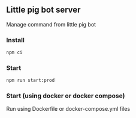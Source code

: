 ## Little pig bot server
Manage command from little pig bot

### Install
```sh
npm ci
```

### Start
```sh
npm run start:prod
```

### Start (using docker or docker compose)
Run using Dockerfile or docker-compose.yml files
